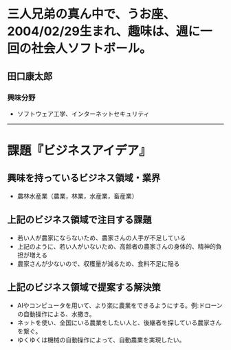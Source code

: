 # 三人兄弟の真ん中で、うお座、2004/02/29生まれ、趣味は、週に一回の社会人ソフトボール。

## 田口康太郎

### 興味分野

- ソフトウェア工学、インターネットセキュリティ


* * *

# 課題『ビジネスアイデア』

## 興味を持っているビジネス領域・業界

- 農林水産業（農業，林業，水産業，畜産業）

## 上記のビジネス領域で注目する課題

- 若い人が農家にならないため、農家さんの人手が不足している
- 上記のように、若い人がいないため、高齢者の農家さんの身体的、精神的負担が増える
- 農家さんが少ないので、収穫量が減るため、食料不足に陥る

## 上記のビジネス領域で提案する解決策

- AIやコンピュータを用いて、より楽に農業をできるようにする。例:ドローンの自動操作による、水撒き。
- ネットを使い、全国にいる農業をしたい人と、後継者を探している農家さんを繋ぐ。
- ゆくゆくは機械の自動操作によって、自動農業を実現したい。



